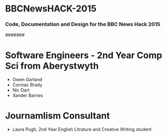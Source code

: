 # BBCNewsHACK-2015

### Code, Documentation and Design for the BBC News Hack 2015
#######


# Software Engineers - 2nd Year Comp Sci from Aberystwyth
* Owen Garland 
* Cormac Brady
* Nic Dart 
* Xander Barnes 

# Journamlism Consultant
* Laura Pugh, 2nd Year English Litrature and Creative Writing student
